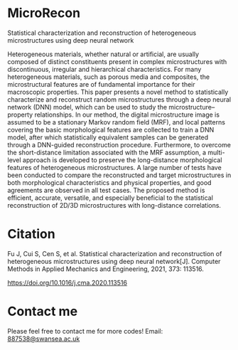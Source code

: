 # MicroRecon

Statistical characterization and reconstruction of heterogeneous microstructures using deep neural network

Heterogeneous materials, whether natural or artificial, are usually composed of distinct constituents present in complex microstructures with discontinuous, irregular and hierarchical characteristics. For many heterogeneous materials, such as porous media and composites, the microstructural features are of fundamental importance for their macroscopic properties. This paper presents a novel method to statistically characterize and reconstruct random microstructures through a deep neural network (DNN) model, which can be used to study the microstructure–property relationships. In our method, the digital microstructure image is assumed to be a stationary Markov random field (MRF), and local patterns covering the basic morphological features are collected to train a DNN model, after which statistically equivalent samples can be generated through a DNN-guided reconstruction procedure. Furthermore, to overcome the short-distance limitation associated with the MRF assumption, a multi-level approach is developed to preserve the long-distance morphological features of heterogeneous microstructures. A large number of tests have been conducted to compare the reconstructed and target microstructures in both morphological characteristics and physical properties, and good agreements are observed in all test cases. The proposed method is efficient, accurate, versatile, and especially beneficial to the statistical reconstruction of 2D/3D microstructures with long-distance correlations.


# Citation
Fu J, Cui S, Cen S, et al. Statistical characterization and reconstruction of heterogeneous microstructures using deep neural network[J]. Computer Methods in Applied Mechanics and Engineering, 2021, 373: 113516.

https://doi.org/10.1016/j.cma.2020.113516


# Contact me
Please feel free to contact me for more codes!
Email: 887538@swansea.ac.uk

